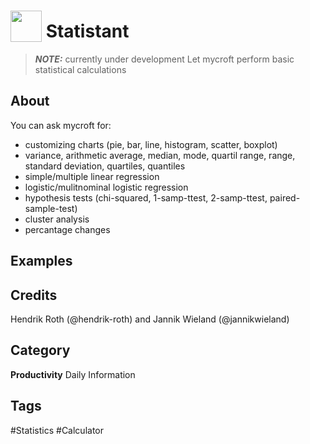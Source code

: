 # <img src="https://raw.githack.com/FortAwesome/Font-Awesome/master/svgs/solid/calculator.svg" card_color="#22A7F0" width="50" height="50" style="vertical-align:bottom"/> Statistant
> **_NOTE:_**  currently under development
Let mycroft perform basic statistical calculations

## About
You can ask mycroft for:

- customizing charts (pie, bar, line, histogram, scatter, boxplot)
- variance, arithmetic average, median, mode, quartil range, range, standard deviation, quartiles, quantiles
- simple/multiple linear regression
- logistic/mulitnominal logistic regression
- hypothesis tests (chi-squared, 1-samp-ttest, 2-samp-ttest, paired-sample-test)
- cluster analysis
- percantage changes

## Examples

## Credits
Hendrik Roth (@hendrik-roth) and Jannik Wieland (@jannikwieland)

## Category
**Productivity**
Daily
Information

## Tags
#Statistics
#Calculator

